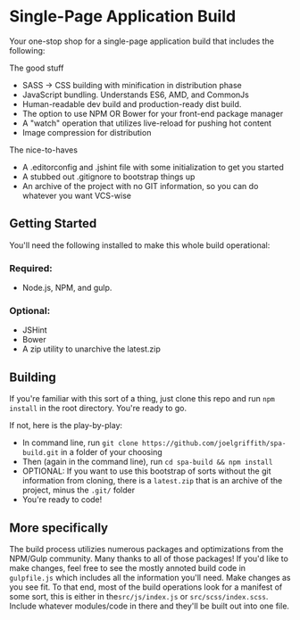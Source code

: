 # Single-Page Application Build
Your one-stop shop for a single-page application build that includes the following:

The good stuff
- SASS -> CSS building with minification in distribution phase
- JavaScript bundling. Understands ES6, AMD, and CommonJs
- Human-readable dev build and production-ready dist build.
- The option to use NPM OR Bower for your front-end package manager
- A "watch" operation that utilizes live-reload for pushing hot content
- Image compression for distribution

The nice-to-haves
- A .editorconfig and .jshint file with some initialization to get you started
- A stubbed out .gitignore to bootstrap things up
- An archive of the project with no GIT information, so you can do whatever you want VCS-wise

## Getting Started
You'll need the following installed to make this whole build operational:

### Required:
- Node.js, NPM, and gulp.

### Optional:
- JSHint
- Bower
- A zip utility to unarchive the latest.zip

## Building
If you're familiar with this sort of a thing, just clone this repo and run `npm install` in the root directory. You're ready to go.

If not, here is the play-by-play:

- In command line, run `git clone https://github.com/joelgriffith/spa-build.git` in a folder of your choosing
- Then (again in the command line), run `cd spa-build && npm install`
- OPTIONAL: If you want to use this bootstrap of sorts without the git information from cloning, there is a `latest.zip` that is an archive of the project, minus the `.git/` folder
- You're ready to code!

## More specifically
The build process utilizies numerous packages and optimizations from the NPM/Gulp community. Many thanks to all of those packages!
If you'd like to make changes, feel free to see the mostly annoted build code in `gulpfile.js` which includes all the information you'll need. Make changes as you see fit.
To that end, most of the build operations look for a manifest of some sort, this is either in the`src/js/index.js` or `src/scss/index.scss`. Include whatever modules/code in there and they'll be built out into one file.